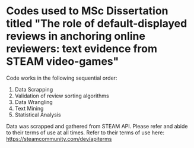# Codes used to MSc Dissertation titled "The role of default-displayed reviews in anchoring online reviewers: text evidence from STEAM video-games"

Code works in the following sequential order:

1. Data Scrapping
2. Validation of review sorting algorithms
3. Data Wrangling
4. Text Mining
5. Statistical Analysis


Data was scrapped and gathered from STEAM API. Please refer and abide to their terms of use at all times. Refer to their terms of use here: https://steamcommunity.com/dev/apiterms
